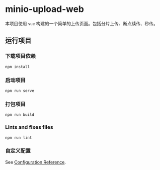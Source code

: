 # minio-upload-web

本项目使用 `vue` 构建的一个简单的上传页面。包括分片上传、断点续传、秒传。

## 运行项目

### 下载项目依赖
```
npm install
```

### 启动项目
```
npm run serve
```

### 打包项目
```
npm run build
```

### Lints and fixes files
```
npm run lint
```

### 自定义配置
See [Configuration Reference](https://cli.vuejs.org/config/).
